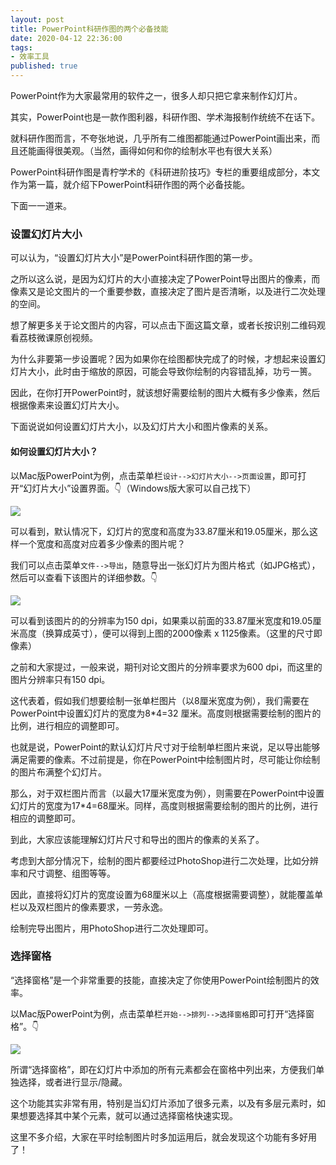 ```yaml
---
layout: post
title: PowerPoint科研作图的两个必备技能
date: 2020-04-12 22:36:00
tags: 
- 效率工具
published: true
---
```


PowerPoint作为大家最常用的软件之一，很多人却只把它拿来制作幻灯片。

其实，PowerPoint也是一款作图利器，科研作图、学术海报制作统统不在话下。

就科研作图而言，不夸张地说，几乎所有二维图都能通过PowerPoint画出来，而且还能画得很美观。（当然，画得如何和你的绘制水平也有很大关系）

PowerPoint科研作图是青柠学术的《科研进阶技巧》专栏的重要组成部分，本文作为第一篇，就介绍下PowerPoint科研作图的两个必备技能。

下面一一道来。

### 设置幻灯片大小

可以认为，“设置幻灯片大小”是PowerPoint科研作图的第一步。

之所以这么说，是因为幻灯片的大小直接决定了PowerPoint导出图片的像素，而像素又是论文图片的一个重要参数，直接决定了图片是否清晰，以及进行二次处理的空间。

想了解更多关于论文图片的内容，可以点击下面这篇文章，或者长按识别二维码观看荔枝微课原创视频。

 为什么非要第一步设置呢？因为如果你在绘图都快完成了的时候，才想起来设置幻灯片大小，此时由于缩放的原因，可能会导致你绘制的内容错乱掉，功亏一篑。

因此，在你打开PowerPoint时，就该想好需要绘制的图片大概有多少像素，然后根据像素来设置幻灯片大小。

下面说说如何设置幻灯片大小，以及幻灯片大小和图片像素的关系。

#### 如何设置幻灯片大小？

以Mac版PowerPoint为例，点击菜单栏`设计-->幻灯片大小-->页面设置`，即可打开“幻灯片大小”设置界面。👇（Windows版大家可以自己找下）

![](https://tva1.sinaimg.cn/large/007S8ZIlly1gdrery8r15j30d509waa9.jpg)

可以看到，默认情况下，幻灯片的宽度和高度为33.87厘米和19.05厘米，那么这样一个宽度和高度对应着多少像素的图片呢？

我们可以点击菜单`文件-->导出`，随意导出一张幻灯片为图片格式（如JPG格式），然后可以查看下该图片的详细参数。👇

![](https://tva1.sinaimg.cn/large/007S8ZIlly1gdrf6d6dknj30m60dlwfl.jpg)

可以看到该图片的的分辨率为150 dpi，如果乘以前面的33.87厘米宽度和19.05厘米高度（换算成英寸），便可以得到上图的2000像素 x 1125像素。（这里的尺寸即像素）

之前和大家提过，一般来说，期刊对论文图片的分辨率要求为600 dpi，而这里的图片分辨率只有150 dpi。

这代表着，假如我们想要绘制一张单栏图片（以8厘米宽度为例），我们需要在PowerPoint中设置幻灯片的宽度为8*4=32 厘米。高度则根据需要绘制的图片的比例，进行相应的调整即可。

也就是说，PowerPoint的默认幻灯片尺寸对于绘制单栏图片来说，足以导出能够满足需要的像素。不过前提是，你在PowerPoint中绘制图片时，尽可能让你绘制的图片布满整个幻灯片。

那么，对于双栏图片而言（以最大17厘米宽度为例），则需要在PowerPoint中设置幻灯片的宽度为17*4=68厘米。同样，高度则根据需要绘制的图片的比例，进行相应的调整即可。

到此，大家应该能理解幻灯片尺寸和导出的图片的像素的关系了。

考虑到大部分情况下，绘制的图片都要经过PhotoShop进行二次处理，比如分辨率和尺寸调整、组图等等。

因此，直接将幻灯片的宽度设置为68厘米以上（高度根据需要调整），就能覆盖单栏以及双栏图片的像素要求，一劳永逸。

绘制完导出图片，用PhotoShop进行二次处理即可。



### 选择窗格

“选择窗格”是一个非常重要的技能，直接决定了你使用PowerPoint绘制图片的效率。

以Mac版PowerPoint为例，点击菜单栏`开始-->排列-->选择窗格`即可打开“选择窗格”。👇

![](https://tva1.sinaimg.cn/large/007S8ZIlly1gdrg8xd6f1j31400n7mz9.jpg)

所谓“选择窗格”，即在幻灯片中添加的所有元素都会在窗格中列出来，方便我们单独选择，或者进行显示/隐藏。

这个功能其实非常有用，特别是当幻灯片添加了很多元素，以及有多层元素时，如果想要选择其中某个元素，就可以通过选择窗格快速实现。

这里不多介绍，大家在平时绘制图片时多加运用后，就会发现这个功能有多好用了！

